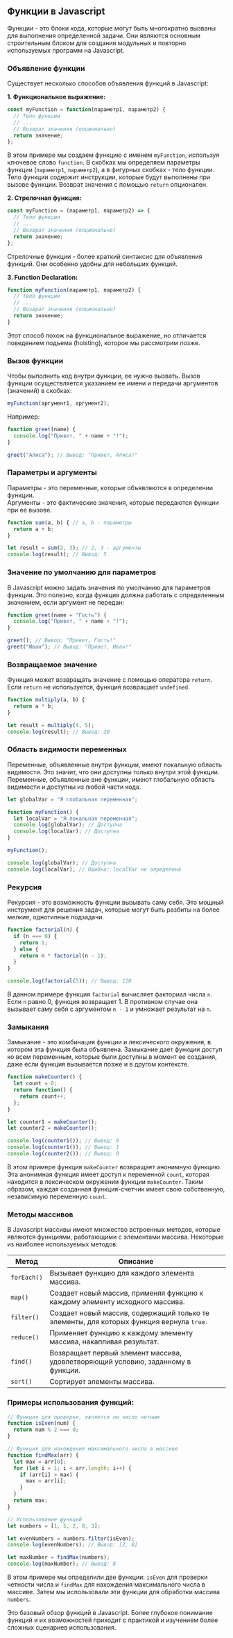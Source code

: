 ## Функции в Javascript

Функции - это блоки кода, которые могут быть многократно вызваны для выполнения определенной задачи. Они являются основным строительным блоком для создания модульных и повторно используемых программ на Javascript.

### Объявление функции

Существует несколько способов объявления функций в Javascript:

**1. Функциональное выражение:**

```javascript
const myFunction = function(параметр1, параметр2) {
  // Тело функции
  // ...
  // Возврат значения (опционально)
  return значение;
};
```

В этом примере мы создаем функцию с именем `myFunction`, используя ключевое слово `function`. В скобках мы определяем параметры функции (`параметр1`, `параметр2`), а в фигурных скобках - тело функции.  Тело функции содержит инструкции, которые будут выполнены при вызове функции. Возврат значения с помощью `return` опционален. 

**2. Стрелочная функция:**

```javascript
const myFunction = (параметр1, параметр2) => {
  // Тело функции
  // ...
  // Возврат значения (опционально)
  return значение;
};
```

Стрелочные функции - более краткий синтаксис для объявления функций. Они особенно удобны для небольших функций.

**3. Function Declaration:**

```javascript
function myFunction(параметр1, параметр2) {
  // Тело функции
  // ...
  // Возврат значения (опционально)
  return значение;
}
```

Этот способ похож на функциональное выражение, но отличается поведением подъема (hoisting), которое мы рассмотрим позже. 

### Вызов функции

Чтобы выполнить код внутри функции, ее нужно вызвать. Вызов функции осуществляется указанием ее имени и передачи аргументов (значений) в скобках:

```javascript
myFunction(аргумент1, аргумент2);
```

Например:

```javascript
function greet(name) {
  console.log("Привет, " + name + "!");
}

greet("Алиса"); // Вывод: "Привет, Алиса!"
```

### Параметры и аргументы

Параметры - это переменные, которые объявляются в определении функции.  
Аргументы - это фактические значения, которые передаются функции при ее вызове.

```javascript
function sum(a, b) { // a, b - параметры
  return a + b;
}

let result = sum(2, 3); // 2, 3 - аргументы
console.log(result); // Вывод: 5
```

### Значение по умолчанию для параметров

В Javascript можно задать значения по умолчанию для параметров функции. Это полезно, когда функция должна работать с определенным значением, если аргумент не передан:

```javascript
function greet(name = "Гость") {
  console.log("Привет, " + name + "!");
}

greet(); // Вывод: "Привет, Гость!"
greet("Иван"); // Вывод: "Привет, Иван!"
```

### Возвращаемое значение

Функция может возвращать значение с помощью оператора `return`. Если `return` не используется, функция возвращает `undefined`.

```javascript
function multiply(a, b) {
  return a * b;
}

let result = multiply(4, 5);
console.log(result); // Вывод: 20
```

### Область видимости переменных

Переменные, объявленные внутри функции, имеют локальную область видимости. Это значит, что они доступны только внутри этой функции. Переменные, объявленные вне функции, имеют глобальную область видимости и доступны из любой части кода.

```javascript
let globalVar = "Я глобальная переменная";

function myFunction() {
  let localVar = "Я локальная переменная";
  console.log(globalVar); // Доступна
  console.log(localVar); // Доступна
}

myFunction();

console.log(globalVar); // Доступна
console.log(localVar); // Ошибка: localVar не определена
```

### Рекурсия

Рекурсия - это возможность функции вызывать саму себя. Это мощный инструмент для решения задач, которые могут быть разбиты на более мелкие, однотипные подзадачи.

```javascript
function factorial(n) {
  if (n === 0) {
    return 1;
  } else {
    return n * factorial(n - 1);
  }
}

console.log(factorial(5)); // Вывод: 120
```

В данном примере функция `factorial` вычисляет факториал числа `n`. Если `n` равно 0, функция возвращает 1. В противном случае она вызывает саму себя с аргументом `n - 1` и умножает результат на `n`.

### Замыкания

Замыкание - это комбинация функции и лексического окружения, в котором эта функция была объявлена. Замыкание дает функции доступ ко всем переменным, которые были доступны в момент ее создания, даже если функция вызывается позже и в другом контексте.

```javascript
function makeCounter() {
  let count = 0;
  return function() {
    return count++;
  };
}

let counter1 = makeCounter();
let counter2 = makeCounter();

console.log(counter1()); // Вывод: 0
console.log(counter1()); // Вывод: 1
console.log(counter2()); // Вывод: 0
```

В этом примере функция `makeCounter` возвращает анонимную функцию. Эта анонимная функция имеет доступ к переменной `count`, которая находится в лексическом окружении функции `makeCounter`. Таким образом, каждая созданная функция-счетчик имеет свою собственную, независимую переменную `count`.

### Методы массивов

В Javascript массивы имеют множество встроенных методов, которые являются функциями, работающими с элементами массива. Некоторые из наиболее используемых методов:

| Метод | Описание |
|---|---|
| `forEach()` | Вызывает функцию для каждого элемента массива. |
| `map()` | Создает новый массив, применяя функцию к каждому элементу исходного массива. |
| `filter()` | Создает новый массив, содержащий только те элементы, для которых функция вернула `true`. |
| `reduce()` | Применяет функцию к каждому элементу массива, накапливая результат. |
| `find()` | Возвращает первый элемент массива, удовлетворяющий условию, заданному в функции. |
| `sort()` | Сортирует элементы массива. |

### Примеры использования функций:

```javascript
// Функция для проверки, является ли число четным
function isEven(num) {
  return num % 2 === 0;
}

// Функция для нахождения максимального числа в массиве
function findMax(arr) {
  let max = arr[0];
  for (let i = 1; i < arr.length; i++) {
    if (arr[i] > max) {
      max = arr[i];
    }
  }
  return max;
}

// Использование функций
let numbers = [1, 5, 2, 8, 3];

let evenNumbers = numbers.filter(isEven);
console.log(evenNumbers); // Вывод: [2, 8]

let maxNumber = findMax(numbers);
console.log(maxNumber); // Вывод: 8
```

В этом примере мы определили две функции: `isEven` для проверки четности числа и `findMax` для нахождения максимального числа в массиве. Затем мы использовали эти функции для обработки массива `numbers`.

Это базовый обзор функций в Javascript. Более глубокое понимание функций и их возможностей приходит с практикой и изучением более сложных сценариев использования.

